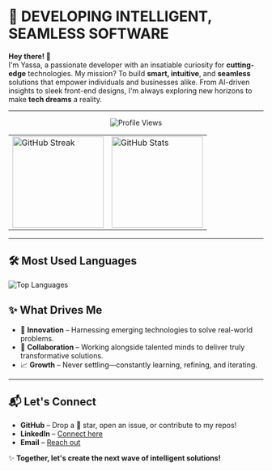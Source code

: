 # 🚀 DEVELOPING INTELLIGENT, SEAMLESS SOFTWARE  

**Hey there! 👋**  
I'm Yassa, a passionate developer with an insatiable curiosity for **cutting-edge** technologies. My mission? To build **smart, intuitive**, and **seamless** solutions that empower individuals and businesses alike. From AI-driven insights to sleek front-end designs, I'm always exploring new horizons to make **tech dreams** a reality.

---
<p align="center">
  <img src="https://komarev.com/ghpvc/?username=Yassa122&label=Profile%20Views&color=0e75b6&style=flat-square" alt="Profile Views" />
</p>

<table>
  <tr>
    <td>
      <a href="https://git.io/streak-stats">
        <img height="180" src="https://streak-stats.demolab.com/?user=Yassa122&theme=tokyonight" alt="GitHub Streak"/>
      </a>
    </td>
    <td>
      <img
        height="180"
        src="https://read-me-beige.vercel.app/api?username=Yassa122&show_icons=true&include_all_commits=true&include_orgs=true&count_private=true&theme=codeSTACKr&v=1"
        alt="GitHub Stats"
      />
    </td>
  </tr>
</table>



---

## 🛠️ **Most Used Languages**
![Top Languages](https://github-readme-stats.vercel.app/api/top-langs/?username=Yassa122&theme=codeSTACKr&layout=compact)

## ✨ **What Drives Me**
- 🚀 **Innovation** – Harnessing emerging technologies to solve real-world problems.  
- 🤝 **Collaboration** – Working alongside talented minds to deliver truly transformative solutions.  
- 📈 **Growth** – Never settling—constantly learning, refining, and iterating.  

---

## 📬 **Let's Connect**
- **GitHub** – Drop a 🌟 star, open an issue, or contribute to my repos!
- **LinkedIn** – [Connect here](https://www.linkedin.com/in/yassa-ashraf-b59309231/)
- **Email** – [Reach out](mailto:yassa.ashraf56@gmail.com)

✨ **Together, let's create the next wave of intelligent solutions!**
